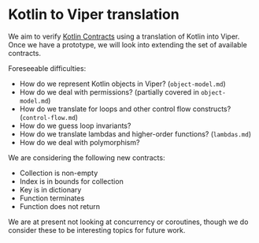 # Kotlin to Viper translation

We aim to verify [Kotlin Contracts][0] using a translation of Kotlin into Viper.
Once we have a prototype, we will look into extending the set of available contracts.

Foreseeable difficulties:
- How do we represent Kotlin objects in Viper? (`object-model.md`)
- How do we deal with permissions? (partially covered in `object-model.md`)
- How do we translate for loops and other control flow constructs? (`control-flow.md`)
- How do we guess loop invariants?
- How do we translate lambdas and higher-order functions? (`lambdas.md`)
- How do we deal with polymorphism?

We are considering the following new contracts:
- Collection is non-empty
- Index is in bounds for collection
- Key is in dictionary
- Function terminates
- Function does not return

We are at present not looking at concurrency or coroutines, though we do consider
these to be interesting topics for future work.

[0]: https://github.com/Kotlin/KEEP/blob/3490e847fe51aa6deb869654029a5a514638700e/proposals/kotlin-contracts.md